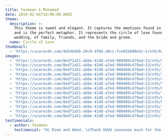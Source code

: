 ```yaml
---
title: Yasmeen & Mohamed
date: 2019-02-01T18:00:00.000Z
theme:
  description: >-
    This theme is sweet and elegant. It captures the emotions found in a wedding
    and is the perfect metaphor. It represents the circle of love found within a
    wedding, of family, friends, and the bride and groom.
  name: Circle of Love
thumbnail:
  - 'https://ucarecdn.com/4d54bd4b-29c9-4f86-a0cc-fce02bb90e3c~1/nth/0/'
images:
  - 'https://ucarecdn.com/8ed71a51-abbe-41d8-a7ed-908409c479ad~13/nth/0/'
  - 'https://ucarecdn.com/8ed71a51-abbe-41d8-a7ed-908409c479ad~13/nth/1/'
  - 'https://ucarecdn.com/8ed71a51-abbe-41d8-a7ed-908409c479ad~13/nth/2/'
  - 'https://ucarecdn.com/8ed71a51-abbe-41d8-a7ed-908409c479ad~13/nth/3/'
  - 'https://ucarecdn.com/8ed71a51-abbe-41d8-a7ed-908409c479ad~13/nth/4/'
  - 'https://ucarecdn.com/8ed71a51-abbe-41d8-a7ed-908409c479ad~13/nth/5/'
  - 'https://ucarecdn.com/8ed71a51-abbe-41d8-a7ed-908409c479ad~13/nth/6/'
  - 'https://ucarecdn.com/8ed71a51-abbe-41d8-a7ed-908409c479ad~13/nth/7/'
  - 'https://ucarecdn.com/8ed71a51-abbe-41d8-a7ed-908409c479ad~13/nth/8/'
  - 'https://ucarecdn.com/8ed71a51-abbe-41d8-a7ed-908409c479ad~13/nth/9/'
  - 'https://ucarecdn.com/8ed71a51-abbe-41d8-a7ed-908409c479ad~13/nth/10/'
  - 'https://ucarecdn.com/8ed71a51-abbe-41d8-a7ed-908409c479ad~13/nth/11/'
  - 'https://ucarecdn.com/8ed71a51-abbe-41d8-a7ed-908409c479ad~13/nth/12/'
testimonials:
  - author: Yasmeen
    testimonial: "Hi Rima and Abed, \nThank UUUU sooooooo much for the beautiful evening and setup, we both enjoyed it soooooo much \U0001F60A\U0001F60A and we got so many compliments \U0001F60D\U0001F60D it really turned out to be a wonderful wedding 7amdellah.. inshalla many more weddings to come for you to plan and succeed at as u did with ours. We appreciate ur efforts and time put into this \U0001F60A wishing u success and happiness in ur planning business"
---
```


